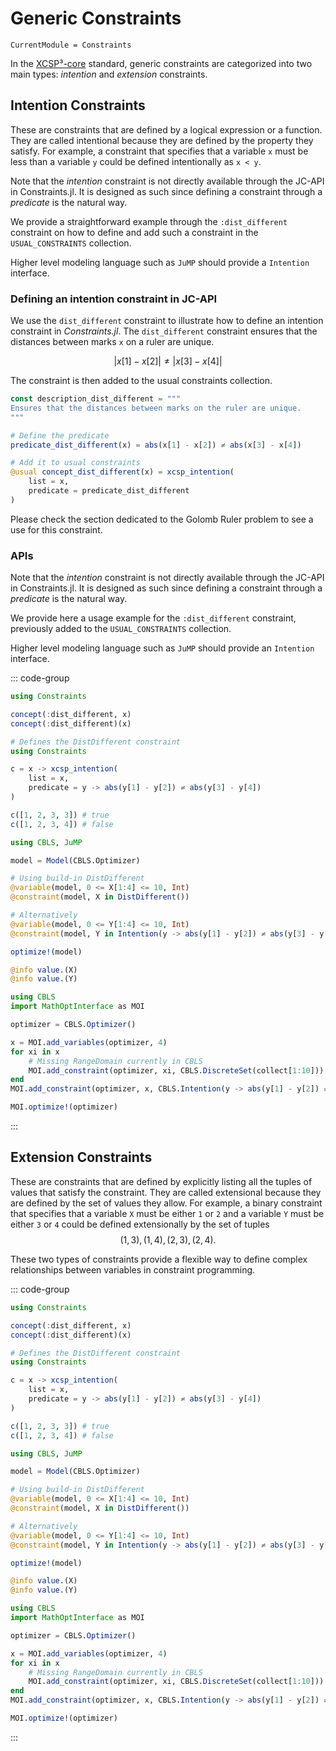 # Generic Constraints

```@meta
CurrentModule = Constraints
```

In the [XCSP³-core](https://arxiv.org/abs/2009.00514) standard, generic constraints are categorized into two main types: *intention* and *extension* constraints.

## Intention Constraints

These are constraints that are defined by a logical expression or a function. They are called intentional because they are defined by the property they satisfy. For example, a constraint that specifies that a variable ``x`` must be less than a variable ``y`` could be defined intentionally as ``x < y``.

Note that the *intention* constraint is not directly available through the JC-API in Constraints.jl. It is designed as such since defining a constraint through a *predicate* is the natural way.

We provide a straightforward example through the `:dist_different` constraint on how to define and add such a constraint in the `USUAL_CONSTRAINTS` collection.

Higher level modeling language such as `JuMP` should provide a `Intention` interface.

### Defining an intention constraint in JC-API

We use the `dist_different` constraint to illustrate how to define an intention constraint in *Constraints.jl*. The `dist_different` constraint ensures that the distances between marks ``x`` on a ruler are unique.

$$|x[1] - x[2]| \ne |x[3] - x[4]|$$

The constraint is then added to the usual constraints collection.

```julia
const description_dist_different = """
Ensures that the distances between marks on the ruler are unique.
"""

# Define the predicate
predicate_dist_different(x) = abs(x[1] - x[2]) ≠ abs(x[3] - x[4])

# Add it to usual constraints
@usual concept_dist_different(x) = xcsp_intention(
    list = x,
    predicate = predicate_dist_different
)
```

Please check the section dedicated to the Golomb Ruler problem to see a use for this constraint.
<!-- TODO: Golomb Ruler -->

### APIs

Note that the *intention* constraint is not directly available through the JC-API in Constraints.jl. It is designed as such since defining a constraint through a *predicate* is the natural way.

We provide here a usage example for the `:dist_different` constraint, previously added to the `USUAL_CONSTRAINTS` collection.

Higher level modeling language such as `JuMP` should provide an `Intention` interface.

::: code-group

```julia [JC-API]
using Constraints

concept(:dist_different, x)
concept(:dist_different)(x)
```

```julia [XCSP]
# Defines the DistDifferent constraint
using Constraints

c = x -> xcsp_intention(
    list = x,
    predicate = y -> abs(y[1] - y[2]) ≠ abs(y[3] - y[4])
)

c([1, 2, 3, 3]) # true
c([1, 2, 3, 4]) # false
```

```julia [JuMP]
using CBLS, JuMP

model = Model(CBLS.Optimizer)

# Using build-in DistDifferent
@variable(model, 0 <= X[1:4] <= 10, Int)
@constraint(model, X in DistDifferent())

# Alternatively
@variable(model, 0 <= Y[1:4] <= 10, Int)
@constraint(model, Y in Intention(y -> abs(y[1] - y[2]) ≠ abs(y[3] - y[4])))

optimize!(model)

@info value.(X)
@info value.(Y)
```

```julia [MOI]
using CBLS
import MathOptInterface as MOI

optimizer = CBLS.Optimizer()

x = MOI.add_variables(optimizer, 4)
for xi in x
    # Missing RangeDomain currently in CBLS
    MOI.add_constraint(optimizer, xi, CBLS.DiscreteSet(collect[1:10]))
end
MOI.add_constraint(optimizer, x, CBLS.Intention(y -> abs(y[1] - y[2]) ≠ abs(y[3] - y[4])))

MOI.optimize!(optimizer)
```

:::

## Extension Constraints

These are constraints that are defined by explicitly listing all the tuples of values that satisfy the constraint. They are called extensional because they are defined by the set of values they allow. For example, a binary constraint that specifies that a variable ``X`` must be either ``1`` or ``2`` and a variable ``Y`` must be either ``3`` or ``4`` could be defined extensionally by the set of tuples $${(1,3), (1,4), (2,3), (2,4)}.$$

These two types of constraints provide a flexible way to define complex relationships between variables in constraint programming.

::: code-group

```julia [JC-API]
using Constraints

concept(:dist_different, x)
concept(:dist_different)(x)
```

```julia [XCSP]
# Defines the DistDifferent constraint
using Constraints

c = x -> xcsp_intention(
    list = x,
    predicate = y -> abs(y[1] - y[2]) ≠ abs(y[3] - y[4])
)

c([1, 2, 3, 3]) # true
c([1, 2, 3, 4]) # false
```

```julia [JuMP]
using CBLS, JuMP

model = Model(CBLS.Optimizer)

# Using build-in DistDifferent
@variable(model, 0 <= X[1:4] <= 10, Int)
@constraint(model, X in DistDifferent())

# Alternatively
@variable(model, 0 <= Y[1:4] <= 10, Int)
@constraint(model, Y in Intention(y -> abs(y[1] - y[2]) ≠ abs(y[3] - y[4])))

optimize!(model)

@info value.(X)
@info value.(Y)
```

```julia [MOI]
using CBLS
import MathOptInterface as MOI

optimizer = CBLS.Optimizer()

x = MOI.add_variables(optimizer, 4)
for xi in x
    # Missing RangeDomain currently in CBLS
    MOI.add_constraint(optimizer, xi, CBLS.DiscreteSet(collect[1:10]))
end
MOI.add_constraint(optimizer, x, CBLS.Intention(y -> abs(y[1] - y[2]) ≠ abs(y[3] - y[4])))

MOI.optimize!(optimizer)
```

:::
